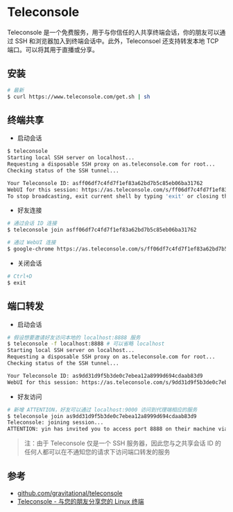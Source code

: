 # Teleconsole

Teleconsole 是一个免费服务，用于与你信任的人共享终端会话，你的朋友可以通过 SSH 和浏览器加入到终端会话中。此外，Teleconsoel 还支持转发本地 TCP 端口。可以将其用于直播或分享。

## 安装

```sh
# 最新
$ curl https://www.teleconsole.com/get.sh | sh
```

## 终端共享

* 启动会话

```sh
$ teleconsole
Starting local SSH server on localhost...
Requesting a disposable SSH proxy on as.teleconsole.com for root...
Checking status of the SSH tunnel...

Your Teleconsole ID: asff06df7c4fd7f1ef83a62bd7b5c85eb06ba31762
WebUI for this session: https://as.teleconsole.com/s/ff06df7c4fd7f1ef83a62bd7b5c85eb06ba31762
To stop broadcasting, exit current shell by typing 'exit' or closing the window.
```

* 好友连接

```sh
# 通过会话 ID 连接
$ teleconsole join asff06df7c4fd7f1ef83a62bd7b5c85eb06ba31762

# 通过 WebUI 连接
$ google-chrome https://as.teleconsole.com/s/ff06df7c4fd7f1ef83a62bd7b5c85eb06ba31762
```

* 关闭会话

```sh
# Ctrl+D
$ exit
```

## 端口转发

* 启动会话

```sh
# 假设想要邀请好友访问本地的 localhost:8888 服务
$ teleconsole -f localhost:8888 # 可以省略 localhost
Starting local SSH server on localhost...
Requesting a disposable SSH proxy on as.teleconsole.com for root...
Checking status of the SSH tunnel...

Your Teleconsole ID: as9dd31d9f5b3de0c7ebea12a8999d694cdaab83d9
WebUI for this session: https://as.teleconsole.com/s/9dd31d9f5b3de0c7ebea12a8999d694cdaab83d9
```

* 好友访问

```sh
# 新增 ATTENTION，好友可以通过 localhost:9000 访问到代理端相应的服务
$ teleconsole join as9dd31d9f5b3de0c7ebea12a8999d694cdaab83d9
Teleconsole: joining session...
ATTENTION: yin has invited you to access port 8888 on their machine via localhost:9000
```

> 注：由于 Teleconsole 仅是一个 SSH 服务器，因此您与之共享会话 ID 的任何人都可以在不通知您的请求下访问端口转发的服务

## 参考

* [github.com/gravitational/teleconsole](https://github.com/gravitational/teleconsole)
* [Teleconsole - 与您的朋友分享您的 Linux 终端](https://www.howtoing.com/teleconsole-share-linux-terminal-session-with-friends)
